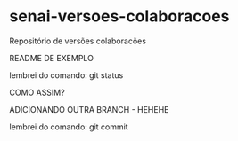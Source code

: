 # senai-versoes-colaboracoes

Repositório de versões colaboracões

README DE EXEMPLO

lembrei do comando: git status

COMO ASSIM?

ADICIONANDO OUTRA BRANCH - HEHEHE

lembrei do comando: git commit

